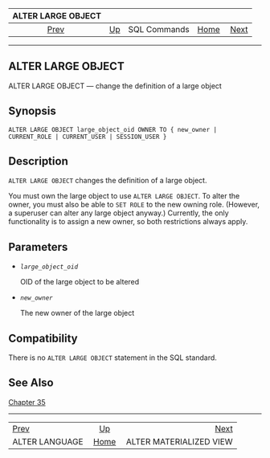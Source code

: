 <!--?xml version="1.0" encoding="UTF-8" standalone="no"?-->

|                ALTER LARGE OBJECT                |                                        |              |                                                       |                                                                   |
| :----------------------------------------------: | :------------------------------------- | :----------: | ----------------------------------------------------: | ----------------------------------------------------------------: |
| [Prev](sql-alterlanguage.html "ALTER LANGUAGE")  | [Up](sql-commands.html "SQL Commands") | SQL Commands | [Home](index.html "PostgreSQL 17devel Documentation") |  [Next](sql-altermaterializedview.html "ALTER MATERIALIZED VIEW") |

***

## ALTER LARGE OBJECT

ALTER LARGE OBJECT — change the definition of a large object

## Synopsis

    ALTER LARGE OBJECT large_object_oid OWNER TO { new_owner | CURRENT_ROLE | CURRENT_USER | SESSION_USER }

## Description

`ALTER LARGE OBJECT` changes the definition of a large object.

You must own the large object to use `ALTER LARGE OBJECT`. To alter the owner, you must also be able to `SET ROLE` to the new owning role. (However, a superuser can alter any large object anyway.) Currently, the only functionality is to assign a new owner, so both restrictions always apply.

## Parameters

* *`large_object_oid`*

    OID of the large object to be altered

* *`new_owner`*

    The new owner of the large object

## Compatibility

There is no `ALTER LARGE OBJECT` statement in the SQL standard.

## See Also

[Chapter 35](largeobjects.html "Chapter 35. Large Objects")

***

|                                                  |                                                       |                                                                   |
| :----------------------------------------------- | :---------------------------------------------------: | ----------------------------------------------------------------: |
| [Prev](sql-alterlanguage.html "ALTER LANGUAGE")  |         [Up](sql-commands.html "SQL Commands")        |  [Next](sql-altermaterializedview.html "ALTER MATERIALIZED VIEW") |
| ALTER LANGUAGE                                   | [Home](index.html "PostgreSQL 17devel Documentation") |                                           ALTER MATERIALIZED VIEW |
